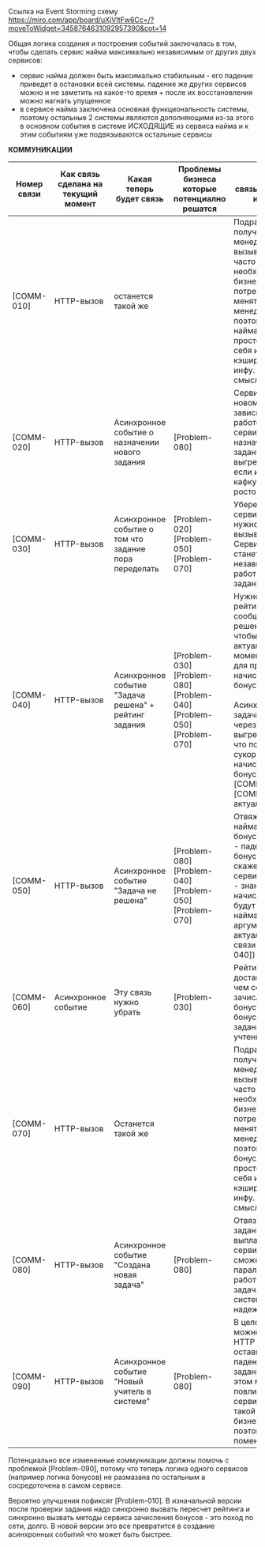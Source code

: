 Ссылка на Event Storming схему https://miro.com/app/board/uXjVItFw6Cc=/?moveToWidget=3458764631092957390&cot=14

Общая логика создания и построения событий заключалась в том, чтобы сделать сервис найма максимально независимым от
других двух сервисов:
- сервис найма должен быть максимально стабильным - его падение приведет в остановки всей системы. падение же других 
сервисов можно и не заметить на какое-то время + после их восстановления можно нагнать упущенное
- в сервисе найма заключена основная функциональность системы, поэтому остальные 2 системы являются дополняющими 
из-за этого в основном события в системе ИСХОДЯЩИЕ из сервиса найма и к этим событиям уже подвязываются остальные 
сервисы

**КОММУНИКАЦИИ**

| Номер<br>связи | Как связь сделана на <br>текущий момент | Какая теперь<br>будет связь                           | Проблемы бизнеса<br>которые <br>потенциално<br>решатся                            | Почему <br>связь необходимо <br>изменить                                                                                                                                                                                                                                                                    |
| -------------- | --------------------------------------- | ----------------------------------------------------- | --------------------------------------------------------------------------------- | ----------------------------------------------------------------------------------------------------------------------------------------------------------------------------------------------------------------------------------------------------------------------------------------------------------- |
| [COMM- 010]    | HTTP-вызов                              | останется такой же                                    |                                                                                   | Подразумеваю что получение инфы о менеджере вызывается не часто и по необходимости, у бизнеса нет потребности часто менять инфу о менеджере, поэтому сервис найма может просто хранить у себя или кэшировать эту инфу. Не вижу тут смысла усложнять                                                         |
| [COMM- 020]    | HTTP-вызов                              | Асинхронное событие о назначении нового задания       | [Problem-080]                                                                     | Сервис найма в новом способе не зависит от работоспособности сервиса заданий. + назначенные задания можно выгребать батчами если использовать кафку - поможет с ростом нагрузки                                                                                                                             |
| [COMM- 030]    | HTTP-вызов                              | Асинхронное событие о том что задание пора переделать | [Problem-020]<br>[Problem-050]<br>[Problem-070]                                   | Уберет нагрузку с сервиса найма (не нужно руками вызывать метод). Сервис найма станет более независим от работы сервиса заданий                                                                                                                                                                             |
| [COMM- 040]    | HTTP-вызов                              | Асинхронное событие "Задача решена" + рейтинг задания | [Problem-030]<br>[Problem-080]<br>[Problem-040]<br>[Problem-050]<br>[Problem-070] | Нужно доставлять рейтинг вместе с сообщением о решении задачи чтобы рейтинг был актуален на момент решения для правильного начисления бонусов.<br><br>Асинхронные задачи например через кафку можно выгребать батчами что поможет сукорить начисление бонусов (Для [COMM- 050], [COMM- 080] тоже актуально) |
| [COMM- 050]    | HTTP-вызов                              | Асинхронное событие "Задача не решена"                | [Problem-080]<br>[Problem-040]<br>[Problem-050]<br>[Problem-070]                  | Отвяжет сервис найма от сервиса бонусов:<br>- падение сервиса бонусов не скажется на работе сервиса найма<br>- знания о начислениях не будут течь в сервис найма (Так же эти аргументы актуальны для связи [COMM- 040])                                                                                     |
| [COMM- 060]    | Асинхронное событие                     | Эту связь нужно убрать                                | [Problem-030]                                                                     | Рейтинг может доставиться позже чем событие/вызов зачисления бонусов. Поэтому бонусы за часть заданий будут учтены неверно                                                                                                                                                                                  |
| [COMM- 070]    | HTTP-вызов                              | Останется такой же                                    |                                                                                   | Подразумеваю что получение инфы о менеджере вызывается не часто и по необходимости, у бизнеса нет потребности часто менять инфу о менеджере, поэтому сервис бонусов может просто хранить у себя или кэшировать эту инфу. Не вижу тут смысла усложнять                                                       |
| [COMM- 080]    | HTTP-вызов                              | Асинхронное событие "Создана новая задача"            | [Problem-080]                                                                     | Отвязывает сервис заданий от сервиса выплат, падение сервиса выплат не сможет парализовать работу сервиса задач. Делает систему более надежной                                                                                                                                                              |
| [COMM- 090]    | HTTP-вызов                              | Асинхронное событие "Новый учитель в системе"         | [Problem-080]                                                                     | В целом думаю тут можно было бы и HTTP вызов оставить. Но тогда падение сервиса заданий сможет в этом месте повлиять на работу сервиса найма, а такой запрос бизнеса есть, поэтому можно поменять                                                                                                           |


Потенциально все измененные коммуникации должны помочь с проблемой [Problem-090], потому что теперь логика одного сервисов (например логика бонусов) не размазана по остальным а сосредоточена в самом сервисе.

Вероятно улучшения пофиксят [Problem-010]. В изначальной версии после проверки задания надо синхронно вызвать пересчет рейтинга и синхронно вызвать методы сервиса зачисления бонусов - это поход по сети, долго. В новой версии это все превратится в создание асинхронных событий что может быть быстрее.